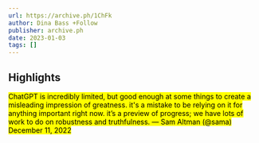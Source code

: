 ```yaml
---
url: https://archive.ph/1ChFk
author: Dina Bass +Follow
publisher: archive.ph
date: 2023-01-03
tags: []
---
```


## Highlights
<mark>ChatGPT is incredibly limited, but good enough at some things to create a misleading impression of greatness. it's a mistake to be relying on it for anything important right now. it’s a preview of progress; we have lots of work to do on robustness and truthfulness. — Sam Altman (@sama) December 11, 2022</mark>

